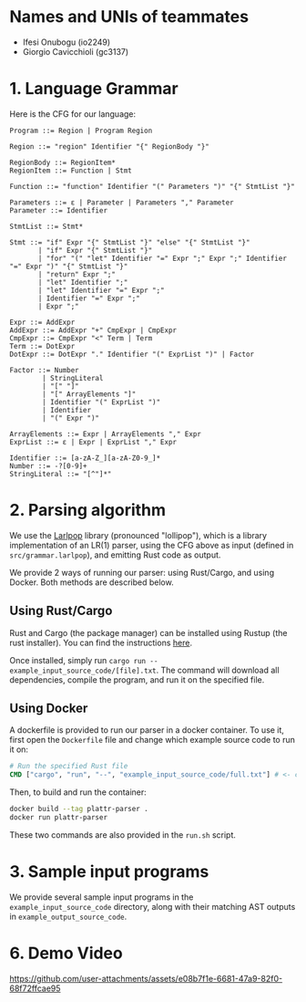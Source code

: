 # Names and UNIs of teammates

- Ifesi Onubogu (io2249)
- Giorgio Cavicchioli (gc3137)

# 1. Language Grammar

Here is the CFG for our language:

```plaintext
Program ::= Region | Program Region

Region ::= "region" Identifier "{" RegionBody "}"

RegionBody ::= RegionItem*
RegionItem ::= Function | Stmt

Function ::= "function" Identifier "(" Parameters ")" "{" StmtList "}"

Parameters ::= ε | Parameter | Parameters "," Parameter
Parameter ::= Identifier

StmtList ::= Stmt*

Stmt ::= "if" Expr "{" StmtList "}" "else" "{" StmtList "}"
       | "if" Expr "{" StmtList "}"
       | "for" "(" "let" Identifier "=" Expr ";" Expr ";" Identifier "=" Expr ")" "{" StmtList "}"
       | "return" Expr ";"
       | "let" Identifier ";"
       | "let" Identifier "=" Expr ";"
       | Identifier "=" Expr ";"
       | Expr ";"

Expr ::= AddExpr
AddExpr ::= AddExpr "+" CmpExpr | CmpExpr
CmpExpr ::= CmpExpr "<" Term | Term
Term ::= DotExpr
DotExpr ::= DotExpr "." Identifier "(" ExprList ")" | Factor

Factor ::= Number 
        | StringLiteral 
        | "[" "]" 
        | "[" ArrayElements "]"
        | Identifier "(" ExprList ")"
        | Identifier
        | "(" Expr ")"

ArrayElements ::= Expr | ArrayElements "," Expr
ExprList ::= ε | Expr | ExprList "," Expr

Identifier ::= [a-zA-Z_][a-zA-Z0-9_]*
Number ::= -?[0-9]+
StringLiteral ::= "[^"]*"
```

# 2. Parsing algorithm

We use the [Larlpop](https://github.com/nikomatsakis/lalrpop) library (pronounced "lollipop"), which is a library implementation of an LR(1) parser, using the CFG above as input (defined in `src/grammar.larlpop`), and emitting Rust code as output.

We provide 2 ways of running our parser: using Rust/Cargo, and using Docker. Both methods are described below.

## Using Rust/Cargo

Rust and Cargo (the package manager) can be installed using Rustup (the rust installer). You can find the instructions [here](https://www.rust-lang.org/learn/get-started).

Once installed, simply run `cargo run -- example_input_source_code/[file].txt`. The command will download all dependencies, compile the program, and run it on the specified file.

## Using Docker

A dockerfile is provided to run our parser in a docker container. To use it, first open the `Dockerfile` file and change which example source code to run it on:

```dockerfile
# Run the specified Rust file
CMD ["cargo", "run", "--", "example_input_source_code/full.txt"] # <- change this
```

Then, to build and run the container:

```bash
docker build --tag plattr-parser .
docker run plattr-parser
```

These two commands are also provided in the `run.sh` script.

# 3. Sample input programs

We provide several sample input programs in the `example_input_source_code` directory, along with their matching AST outputs in `example_output_source_code`.


# 6. Demo Video

https://github.com/user-attachments/assets/e08b7f1e-6681-47a9-82f0-68f72ffcae95
